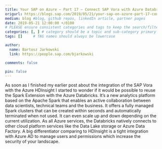 ```yaml
---
title: Your SAP on Azure – Part 17 – Connect SAP Vora with Azure Databricks
origurl: https://blogs.sap.com/2019/05/21/your-sap-on-azure-part-17-connect-sap-vora-with-azure-databricks/
medium: blog #blog, github repos, linkedIn article, partner pages
date: 2019-05-21 12:00:00 +/0100
# PLEASE ensure consistent categories and tags to keep the search/filtering meaningful!
categories: [, ] # category should be a topic and sub-category primary product
tags: []     # TAG names should always be lowercase

author:
  name: Bartosz Jarkowski
  link: https://people.sap.com/bjarkowski

comments: false

pin: false
---
```

As soon as I finished my earlier post about the integration of the SAP Vora with the Azure HDInsight I started to wonder if it would be possible to reuse the Spark Extension with the Azure Databricks. It’s a new analytics platform based on the Apache Spark that enables an active collaboration between data scientists, technical teams and the business. It offers a fully managed Spark clusters that can be created within seconds and automatically terminated when not used. It can even scale up and down depending on the current utilization. As all Azure services, the Databricks natively connects to other cloud platform services like the Data Lake storage or Azure Data Factory. A big differentiator comparing to HDInsight is a tight integration with Azure AD to manage users and permissions which increase the security of your landscape.
